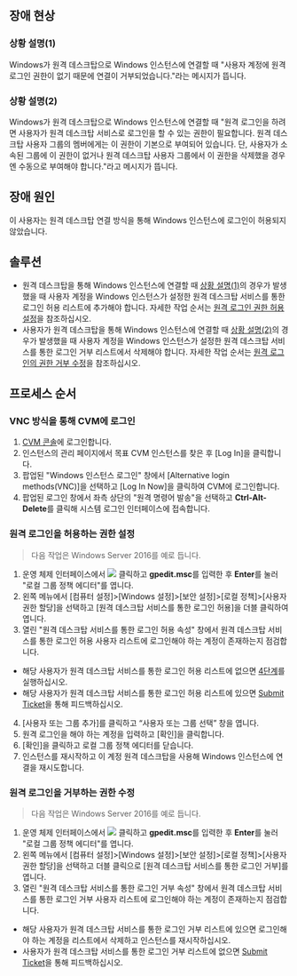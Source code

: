 ## 장애 현상

<span id="FaultPhenomenon1"></span>
### 상황 설명(1)
Windows가 원격 데스크탑으로 Windows 인스턴스에 연결할 때 "사용자 계정에 원격 로그인 권한이 없기 때문에 연결이 거부되었습니다."라는 메시지가 뜹니다.

<span id="FaultPhenomenon2"></span>
### 상황 설명(2)
Windows가 원격 데스크탑으로 Windows 인스턴스에 연결할 때 "원격 로그인을 하려면 사용자가 원격 데스크탑 서비스로 로그인을 할 수 있는 권한이 필요합니다. 원격 데스크탑 사용자 그룹의 멤버에게는 이 권한이 기본으로 부여되어 있습니다. 단, 사용자가 소속된 그룹에 이 권한이 없거나 원격 데스크탑 사용자 그룹에서 이 권한을 삭제했을 경우엔 수동으로 부여해야 합니다."라고 메시지가 뜹니다.

## 장애 원인

이 사용자는 원격 데스크탑 연결 방식을 통해 Windows 인스턴스에 로그인이 허용되지 않았습니다.

## 솔루션
- 원격 데스크탑을 통해 Windows 인스턴스에 연결할 때 [상황 설명(1)](#FaultPhenomenon1)의 경우가 발생했을 때 사용자 계정을 Windows 인스턴스가 설정한 원격 데스크탑 서비스를 통한 로그인 허용 리스트에 추가해야 합니다. 자세한 작업 순서는 [원격 로그인 권한 허용 설정](#ConfigurationToAllowAccess)을 참조하십시오.
- 사용자가 원격 데스크탑을 통해 Windows 인스턴스에 연결할 때 [상황 설명(2)](#FaultPhenomenon2)의 경우가 발생했을 때 사용자 계정을 Windows 인스턴스가 설정한 원격 데스크탑 서비스를 통한 로그인 거부 리스트에서 삭제해야 합니다. 자세한 작업 순서는 [원격 로그인의 권한 거부 수정](#ModifyLoginAuthority)을 참조하십시오.

## 프로세스 순서

### VNC 방식을 통해 CVM에 로그인
1. [CVM 콘솔](https://console.cloud.tencent.com/cvm/index)에 로그인합니다.
2. 인스턴스의 관리 페이지에서 목표 CVM 인스턴스를 찾은 후 [Log In]을 클릭합니다.
3. 팝업된 "Windows 인스턴스 로그인" 창에서 [Alternative login methods(VNC)]을 선택하고 [Log In Now]을 클릭하여 CVM에 로그인합니다.
4. 팝업된 로그인 창에서 좌측 상단의 "원격 명령어 발송"을 선택하고 **Ctrl-Alt-Delete**를 클릭해 시스템 로그인 인터페이스에 접속합니다.

<span id="ConfigurationToAllowAccess"></span>
### 원격 로그인을 허용하는 권한 설정

> 다음 작업은 Windows Server 2016를 예로 듭니다.
>
1. 운영 체제 인터페이스에서 <img src="https://main.qcloudimg.com/raw/330624bafb194914948c8ebd9e47334d.png" style="margin: 0;"> 클릭하고 **gpedit.msc**를 입력한 후 **Enter**를 눌러 "로컬 그룹 정책 에디터"를 엽니다.
2. 왼쪽 메뉴에서 [컴퓨터 설정]>[Windows 설정]>[보안 설정]>[로컬 정책]>[사용자 권한 할당]을 선택하고 [원격 데스크탑 서비스를 통한 로그인 허용]을 더블 클릭하여 엽니다.
3. 열린 "원격 데스크탑 서비스를 통한 로그인 허용 속성" 창에서 원격 데스크탑 서비스를 통한 로그인 허용 사용자 리스트에 로그인해야 하는 계정이 존재하는지 점검합니다.
 - 해당 사용자가 원격 데스크탑 서비스를 통한 로그인 허용 리스트에 없으면 [4단계](#step04)를 실행하십시오.
 - 해당 사용자가 원격 데스크탑 서비스를 통한 로그인 허용 리스트에 있으면 [Submit Ticket](https://console.cloud.tencent.com/workorder/category?level1_id=6&level2_id=7&source=0&data_title=%E4%BA%91%E6%9C%8D%E5%8A%A1%E5%99%A8CVM&level3_id=142&radio_title=%E4%BA%91%E6%9C%8D%E5%8A%A1%E5%99%A8%E7%99%BB%E5%BD%95%E4%B8%8D%E4%B8%8A&queue=15&scene_code=12686&step=2)을 통해 피드백하십시오.
4. <span id="step04">[사용자 또는 그룹 추가]를 클릭하고 “사용자 또는 그룹 선택” 창을 엽니다.</span>
5. 원격 로그인을 해야 하는 계정을 입력하고 [확인]을 클릭합니다.
6. [확인]을 클릭하고 로컬 그룹 정책 에디터를 닫습니다.
7. 인스턴스를 재시작하고 이 계정 원격 데스크탑을 사용해 Windows 인스턴스에 연결을 재시도합니다.

<span id="ModifyLoginAuthority"></span>
### 원격 로그인을 거부하는 권한 수정

> 다음 작업은 Windows Server 2016를 예로 듭니다.
>
1. 운영 체제 인터페이스에서 <img src="https://main.qcloudimg.com/raw/330624bafb194914948c8ebd9e47334d.png" style="margin: 0;"> 클릭하고 **gpedit.msc**를 입력한 후 **Enter**를 눌러 "로컬 그룹 정책 에디터"를 엽니다.
2. 왼쪽 메뉴에서 [컴퓨터 설정]>[Windows 설정]>[보안 설정]>[로컬 정책]>[사용자 권한 할당]을 선택하고 더블 클릭으로 [원격 데스크탑 서비스를 통한 로그인 거부]를 엽니다.
3. 열린 "원격 데스크탑 서비스를 통한 로그인 거부 속성" 창에서 원격 데스크탑 서비스를 통한 로그인 거부 사용자 리스트에 로그인해야 하는 계정이 존재하는지 점검합니다.
 - 해당 사용자가 원격 데스크탑 서비스를 통한 로그인 거부 리스트에 있으면 로그인해야 하는 계정을 리스트에서 삭제하고 인스턴스를 재시작하십시오.
 - 사용자가 원격 데스크탑 서비스를 통한 로그인 거부 리스트에 없으면 [Submit Ticket](https://console.cloud.tencent.com/workorder/category?level1_id=6&level2_id=7&source=0&data_title=%E4%BA%91%E6%9C%8D%E5%8A%A1%E5%99%A8CVM&level3_id=142&radio_title=%E4%BA%91%E6%9C%8D%E5%8A%A1%E5%99%A8%E7%99%BB%E5%BD%95%E4%B8%8D%E4%B8%8A&queue=15&scene_code=12686&step=2)을 통해 피드백하십시오.
